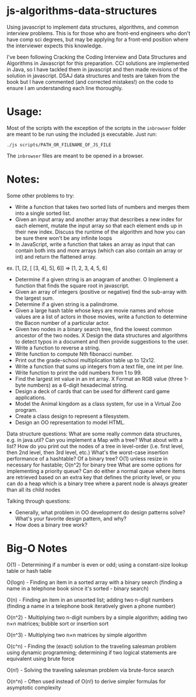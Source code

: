 js-algorithms-data-structures
=============================

Using javascript to implement data structures, algorithms, and common interview
problems. This is for those who are front-end engineers who don't have comp sci
degrees, but may be applying for a front-end position where the interviewer
expects this knowledge.

I've been following Cracking the Coding Interview and Data Structures and
Algorithms in Javascript for this preparation. CCI solutions are implemented
in Java, so I have tackled them in javascript and then made revisions of the
solution in javascript. DSAJ data structures and tests are taken from the book
but I have commented (and corrected mistakes!) on the code to ensure I am
understanding each line thoroughly.

Usage:
======

Most of the scripts with the exception of the scripts in the `inbrowser` folder
are meant to be run using the included js executable. Just run:

`./js scripts/PATH_OR_FILENAME_OF_JS_FILE`

The `inbrowser` files are meant to be opened in a browser.

Notes:
======

Some other problems to try:

- Write a function that takes two sorted lists of numbers and merges them into a single sorted list.
- Given an input array and another array that describes a new index for each element, mutate the input array so that each element ends up in their new index. Discuss the runtime of the algorithm and how you can be sure there won't be any infinite loops
- In JavaScript, write a function that takes an array as input that can contain both ints and more arrays (which can also contain an array or int) and return the flattened array.

ex. [1, [2, [ [3, 4], 5], 6]] => [1, 2, 3, 4, 5, 6]
- Determine if a given string is an anagram of another.
O Implement a function that finds the square root in javascript.
- Given an array of integers (positive or negative) find the sub-array with the largest sum.
- Determine if a given string is a palindrome.
- Given a large hash table whose keys are movie names and whose values are a list of actors in those movies, write a function to determine the Bacon number of a particular actor.
- Given two nodes in a binary search tree, find the lowest common ancestor of the two nodes.
X Design the data structures and algorithms to detect typos in a document and then provide suggestions to the user.
- Write a function to reverse a string.
- Write function to compute Nth fibonacci number.
- Print out the grade-school multiplication table up to 12x12.
- Write a function that sums up integers from a text file, one int per line.
- Write function to print the odd numbers from 1 to 99.
- Find the largest int value in an int array. 
X Format an RGB value (three 1-byte numbers) as a 6-digit hexadecimal string.
- Design a deck of cards that can be used for different card game applications. 
- Model the Animal kingdom as a class system, for use in a Virtual Zoo program. 
- Create a class design to represent a filesystem. 
- Design an OO representation to model HTML. 

Data structure questions:
What are some really common data structures, e.g. in java.util? 
Can you implement a Map with a tree? What about with a list? 
How do you print out the nodes of a tree in level-order (i.e. first level, then 2nd level, then 3rd level, etc.) 
What's the worst-case insertion performance of a hashtable? Of a binary tree? O(1) unless resize in necessary for hastable; O(n^2) for binary tree
What are some options for implementing a priority queue? Can do either a normal queue where items are retrieved based on an extra key that defines
the priority level, or you can do a heap which is a binary tree where a parent node is always greater than all its child nodes

Talking through questions:

- Generally, what problem in OO development do design patterns solve? What's your favorite design pattern, and why?
- How does a binary tree work?

Big-O Notes
===========

O(1) - Determining if a number is even or odd; using a constant-size lookup table or hash table

O(logn) - Finding an item in a sorted array with a binary search (finding a name in a telephone book since it's sorted - binary search)

O(n) - Finding an item in an unsorted list; adding two n-digit numbers (finding a name in a telephone book iteratively given a phone number)

O(n^2) - Multiplying two n-digit numbers by a simple algorithm; adding two n×n matrices; bubble sort or insertion sort

O(n^3) - Multiplying two n×n matrices by simple algorithm

O(c^n) - Finding the (exact) solution to the traveling salesman problem using dynamic programming; determining if two logical statements are equivalent using brute force

O(n!) - Solving the traveling salesman problem via brute-force search

O(n^n) - Often used instead of O(n!) to derive simpler formulas for asymptotic complexity